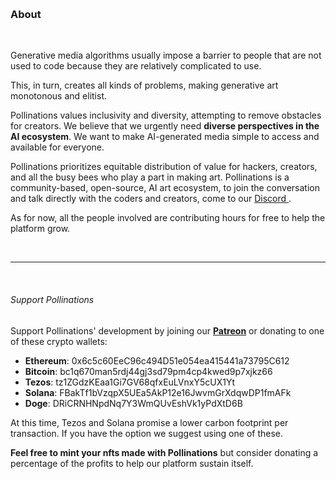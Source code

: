 
&nbsp;

### About


&nbsp;


Generative media algorithms usually impose a barrier to people that are not used to code because they are relatively complicated to use. 

This, in turn, creates all kinds of problems, making generative art monotonous and elitist.  

Pollinations values inclusivity and diversity, attempting to remove obstacles for creators. We believe that we urgently need **diverse perspectives in the AI ecosystem**. We want to make AI-generated media simple to access and available for everyone. 

Pollinations prioritizes equitable distribution of value for hackers, creators, and all the busy bees who play a part in making art. Pollinations is a community-based, open-source, AI art ecosystem, to join the conversation and talk directly with the coders and creators, come to our [ Discord ](https://discord.com/invite/XXd99CrkCr). 


As for now, all the people involved are contributing hours for free to help the platform grow. 

&nbsp;


---

&nbsp;

###### Support Pollinations

Support Pollinations' development by joining our **[Patreon](https://www.patreon.com/pollinations)** or donating to one of these crypto wallets:

- **Ethereum**: 0x6c5c60EeC96c494D51e054ea415441a73795C612 
- **Bitcoin**: bc1q670man5rdj44gj3sd79pm4cp4kwed9p7xjkz66
- **Tezos**: tz1ZGdzKEaa1Gi7GV68qfxEuLVnxY5cUX1Yt
- **Solana**: FBakTf1bVzqpX5UEa5AkP12e16JwvmGrXdqwDP1fmAFk
- **Doge**: DRiCRNHNpdNq7Y3WmQUvEshVk1yPdXtD6B

At this time, Tezos and Solana promise a lower carbon footprint per transaction. If you have the option we suggest using one of these.


**Feel free to mint your nfts made with Pollinations** but consider donating a percentage of the profits to help our platform sustain itself.

